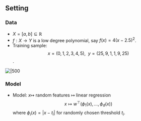 
## Setting
### Data
- $X = [a,b] \subseteq \mathbb{R}$ 
- $f: X \rightarrow Y$ is a low degree polynomial, say $f(x)=4(x-2.5)^2$.
- Training sample: 
  $$x = (0,1, 2,3,4,5), ~~y = (25,9,1,1,9,25)$$.

![|500](https://i.imgur.com/IAUndgH.png)


### Model
- Model: $x \mapsto$ random features $\mapsto$ linear regression
$$x \mapsto w^\top (\phi_1(x), \ldots, \phi_d(x))$$where $\phi_i(x)=|x-t_i|$ for randomly chosen threshold $t_i$. 
  
  





